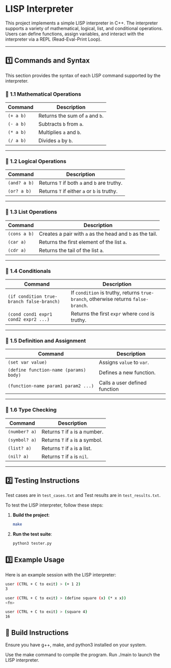 # LISP Interpreter

This project implements a simple LISP interpreter in C++. The interpreter supports a variety of mathematical, logical, list, and conditional operations. Users can define functions, assign variables, and interact with the interpreter via a REPL (Read-Eval-Print Loop).

---

## 1️⃣ **Commands and Syntax**

This section provides the syntax of each LISP command supported by the interpreter.

### 📘 **1.1 Mathematical Operations**
| **Command**       | **Description**                  |
|-------------------|-----------------------------------|
| `(+ a b)`         | Returns the sum of `a` and `b`.   |
| `(- a b)`         | Subtracts `b` from `a`.           |
| `(* a b)`         | Multiplies `a` and `b`.           |
| `(/ a b)`         | Divides `a` by `b`.               |

---

### 📘 **1.2 Logical Operations**
| **Command**          | **Description**                        |
|----------------------|-----------------------------------------|
| `(and? a b)`         | Returns `T` if both `a` and `b` are truthy. |
| `(or? a b)`          | Returns `T` if either `a` or `b` is truthy. |

---

### 📘 **1.3 List Operations**
| **Command**           | **Description**                        |
|----------------------|-----------------------------------------|
| `(cons a b)`          | Creates a pair with `a` as the head and `b` as the tail. |
| `(car a)`             | Returns the first element of the list `a`. |
| `(cdr a)`             | Returns the tail of the list `a`.       |

---

### 📘 **1.4 Conditionals**
| **Command**                          | **Description**                                              |
|--------------------------------------|-------------------------------------------------------------|
| `(if condition true-branch false-branch)` | If `condition` is truthy, returns `true-branch`, otherwise returns `false-branch`. |
| `(cond cond1 expr1 cond2 expr2 ...)` | Returns the first `expr` where `cond` is truthy. |

---

### 📘 **1.5 Definition and Assignment**
| **Command**                             | **Description**                            |
|-----------------------------------------|------------------------------------------|
| `(set var value)`                       | Assigns `value` to `var`.                 |
| `(define function-name (params) body)` | Defines a new function.                   |
| `(function-name param1 param2 ...)`          | Calls a user defined function             | 

---

### 📘 **1.6 Type Checking**
| **Command**           | **Description**                          |
|----------------------|-------------------------------------------|
| `(number? a)`         | Returns `T` if `a` is a number.            |
| `(symbol? a)`         | Returns `T` if `a` is a symbol.            |
| `(list? a)`           | Returns `T` if `a` is a list.              |
| `(nil? a)`            | Returns `T` if `a` is `nil`.               |

---

## 2️⃣ **Testing Instructions**

Test cases are in `test_cases.txt` and Test results are in `test_results.txt`. 

To test the LISP interpreter, follow these steps:

1. **Build the project**:  
   ```bash
   make
   ```

2. **Run the test suite**:
    ```bash
    python3 tester.py
    ```

## 3️⃣ Example Usage

Here is an example session with the LISP interpreter:
```bash
user (CTRL + C to exit) > (+ 1 2)
3

user (CTRL + C to exit) > (define square (x) (* x x))
<fn>

user (CTRL + C to exit) > (square 4)
16
```

## 🔧 Build Instructions

Ensure you have g++, make, and python3 installed on your system.

Use the make command to compile the program.
Run ./main to launch the LISP interpreter.